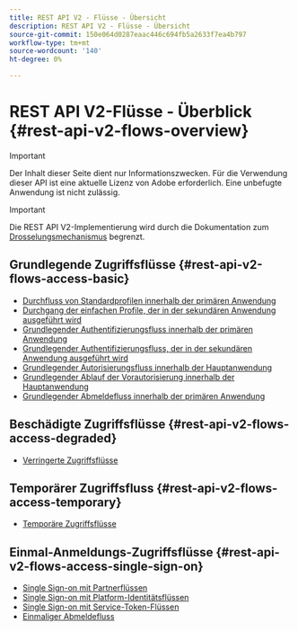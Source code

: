 ```yaml
---
title: REST API V2 - Flüsse - Übersicht
description: REST API V2 - Flüsse - Übersicht
source-git-commit: 150e064d0287eaac446c694fb5a2633f7ea4b797
workflow-type: tm+mt
source-wordcount: '140'
ht-degree: 0%

---
```



# REST API V2-Flüsse - Überblick {#rest-api-v2-flows-overview}

>[!IMPORTANT]
>
> Der Inhalt dieser Seite dient nur Informationszwecken. Für die Verwendung dieser API ist eine aktuelle Lizenz von Adobe erforderlich. Eine unbefugte Anwendung ist nicht zulässig.

>[!IMPORTANT]
>
> Die REST API V2-Implementierung wird durch die Dokumentation zum [Drosselungsmechanismus](/help/authentication/throttling-mechanism.md) begrenzt.

## Grundlegende Zugriffsflüsse {#rest-api-v2-flows-access-basic}

* [Durchfluss von Standardprofilen innerhalb der primären Anwendung](./basic-access-flows/rest-api-v2-basic-profiles-primary-application-flow.md)
* [Durchgang der einfachen Profile, der in der sekundären Anwendung ausgeführt wird](./basic-access-flows/rest-api-v2-basic-profiles-secondary-application-flow.md)
* [Grundlegender Authentifizierungsfluss innerhalb der primären Anwendung](./basic-access-flows/rest-api-v2-basic-authentication-primary-application-flow.md)
* [Grundlegender Authentifizierungsfluss, der in der sekundären Anwendung ausgeführt wird](./basic-access-flows/rest-api-v2-basic-authentication-secondary-application-flow.md)
* [Grundlegender Autorisierungsfluss innerhalb der Hauptanwendung](./basic-access-flows/rest-api-v2-basic-authorization-primary-application-flow.md)
* [Grundlegender Ablauf der Vorautorisierung innerhalb der Hauptanwendung](./basic-access-flows/rest-api-v2-basic-preauthorization-primary-application-flow.md)
* [Grundlegender Abmeldefluss innerhalb der primären Anwendung](./basic-access-flows/rest-api-v2-basic-logout-primary-application-flow.md)

## Beschädigte Zugriffsflüsse {#rest-api-v2-flows-access-degraded}

* [Verringerte Zugriffsflüsse](./degraded-access-flows/rest-api-v2-access-degraded-flows.md)

## Temporärer Zugriffsfluss {#rest-api-v2-flows-access-temporary}

* [Temporäre Zugriffsflüsse](./temporary-access-flows/rest-api-v2-access-temporary-flows.md)

## Einmal-Anmeldungs-Zugriffsflüsse {#rest-api-v2-flows-access-single-sign-on}

* [Single Sign-on mit Partnerflüssen](./single-sign-on-access-flows/rest-api-v2-single-sign-on-partner-flows.md)
* [Single Sign-on mit Platform-Identitätsflüssen](./single-sign-on-access-flows/rest-api-v2-single-sign-on-platform-identity-flows.md)
* [Single Sign-on mit Service-Token-Flüssen](./single-sign-on-access-flows/rest-api-v2-single-sign-on-service-token-flows.md)
* [Einmaliger Abmeldefluss](./single-sign-on-access-flows/rest-api-v2-single-sign-on-logout-flow.md)
